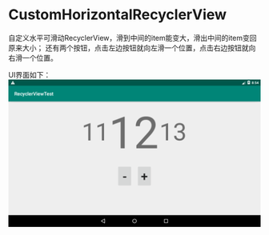 # CustomHorizontalRecyclerView
自定义水平可滑动RecyclerView，滑到中间的item能变大，滑出中间的item变回原来大小；
还有两个按钮，点击左边按钮就向左滑一个位置，点击右边按钮就向右滑一个位置。

UI界面如下：
![image](https://github.com/zhengweiyang/CustomHorizontalRecyclerView/blob/master/%E7%A4%BA%E6%84%8F%E5%9B%BE.png)


